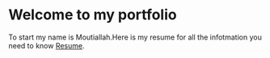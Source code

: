 # Welcome to my portfolio
To start my name is Moutiallah.Here is my resume for all the infotmation you need to know
[Resume](/assets/Resume.pdf).
 
